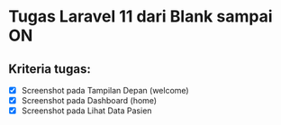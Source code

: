 # Tugas Laravel 11 dari Blank sampai ON
## Kriteria tugas:

- [x] Screenshot pada Tampilan Depan (welcome)
- [x] Screenshot pada Dashboard (home)
- [x] Screenshot pada Lihat Data Pasien